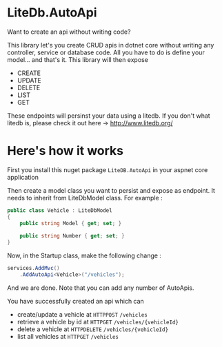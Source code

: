 # LiteDb.AutoApi
Want to create an api without writing code?

This library let's you create CRUD apis in dotnet core without writing any controller, service or database code. 
All you have to do is define your model... and that's it. This library will then expose 

- CREATE
- UPDATE
- DELETE
- LIST
- GET

These endpoints will persinst your data using a litedb. If you don't what litedb is, please check it out here -> http://www.litedb.org/

# Here's how it works

First you install this nuget package `LiteDB.AutoApi` in your aspnet core application

Then create a model class you want to persist and expose as endpoint. It needs to inherit from LiteDbModel class. For example :

```c#
public class Vehicle : LiteDbModel
{
    public string Model { get; set; }
    
    public string Number { get; set; }
}
```

Now, in the Startup class, make the following change :

```c#
services.AddMvc()
    .AddAutoApi<Vehicle>("/vehicles");
```

And we are done. Note that you can add any number of AutoApis.

You have successfully created an api which can 

- create/update a vehicle at `HTTPPOST` `/vehicles`
- retrieve a vehicle by id at `HTTPGET` `/vehicles/{vehicleId}`
- delete a vehicle at `HTTPDELETE` `/vehicles/{vehicleId}`
- list all vehicles at `HTTPGET` `/vehicles`


